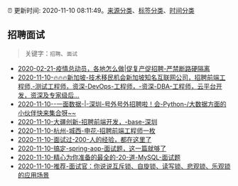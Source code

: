 :alarm_clock: 更新时间: 2020-11-10 08:11:49。[来源分类](../README.md)、[标签分类](../TAGS.md)、[时间分类](../TIMELINE.md)

## 招聘面试


> 关键字：`招聘`、`面试`



- [2020-02-21-疫情总动员，各地怎么做|促复产促招聘-严禁断路硬隔离](http://m.china.caixin.com/m/2020-02-22/101519091.html) 
- [2020-11-10-🔥🔥🔥新加坡-技术移民机会新加坡知名互联网公司，招聘前端工程师,-测试工程师，资深-DevOps-工程师，-资深-DBA-工程师，云平台开发，资深及专家级后...](https://www.v2ex.com/t/723631) 
- [2020-11-10--一面数据-|-深圳-号外号外招聘啦！会-Python-/大数据方面的小伙伴快来集合呀~~](https://www.v2ex.com/t/723620) 
- [2020-11-10-大疆创新-招聘前端开发，-base-深圳](https://www.v2ex.com/t/723596) 
- [2020-11-10-杭州-城西-申花-招聘前端工程师一枚](https://www.v2ex.com/t/723595) 
- [2020-11-10-面试过-200-人的经验，都在这里了](https://toutiao.io/k/pfctyn9) 
- [2020-11-10-搞定-spring-aop-面试题，这一篇就够了](https://toutiao.io/k/ekz4xzi) 
- [2020-11-10-精心为你准备的最全的-20-道-MySQL-面试题](https://toutiao.io/k/5lujxq0) 
- [2020-11-10-推荐-面试官：你说说互斥锁、自旋锁、读写锁、悲观锁、乐观锁的应用场景](https://toutiao.io/k/vhisgi9) 
